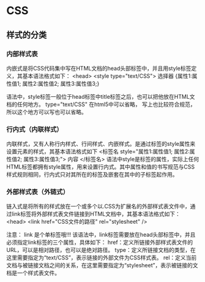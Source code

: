 # CSS

## 样式的分类

### 内部样式表

内嵌式是将CSS代码集中写在HTML文档的head头部标签中，并且用style标签定义，其基本语法格式如下：
\<head\>
\<style type="text/CSS"\>
    选择器 {属性1:属性值1; 属性2:属性值2; 属性3:属性值3;}
</style>
</head>
语法中，style标签一般位于head标签中title标签之后，也可以把他放在HTML文档的任何地方。
type="text/CSS"  在html5中可以省略， 写上也比较符合规范， 所以这个地方可以写也可以省略。

### 行内式（内联样式）

内联样式，又有人称行内样式、行间样式、内嵌样式。是通过标签的style属性来设置元素的样式，其基本语法格式如下
<标签名 style="属性1:属性值1; 属性2:属性值2; 属性3:属性值3;"> 内容 </标签名>
语法中style是标签的属性，实际上任何HTML标签都拥有style属性，用来设置行内式。其中属性和值的书写规范与CSS样式规则相同，行内式只对其所在的标签及嵌套在其中的子标签起作用。

### 外部样式表（外链式）

链入式是将所有的样式放在一个或多个以.CSS为扩展名的外部样式表文件中，通过link标签将外部样式表文件链接到HTML文档中，其基本语法格式如下：
\<head>
  \<link href="CSS文件的路径"  rel="stylesheet" />
</head>
注意：  link 是个单标签哦!!!
该语法中，link标签需要放在head头部标签中，并且必须指定link标签的三个属性，具体如下：
href：定义所链接外部样式表文件的URL，可以是相对路径，也可以是绝对路径。
type：定义所链接文档的类型，在这里需要指定为“text/CSS”，表示链接的外部文件为CSS样式表。
rel：定义当前文档与被链接文档之间的关系，在这里需要指定为“stylesheet”，表示被链接的文档是一个样式表文件。
